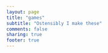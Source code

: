 ```yaml
---
layout: page
title: "games"
subtitle: "Ostensibly I make these"
comments: false
sharing: true
footer: true
---
```



